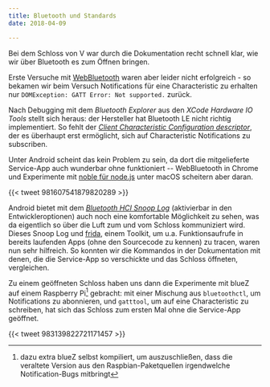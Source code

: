 ```yaml
---
title: Bluetooth und Standards
date: 2018-04-09

---
```


Bei dem Schloss von V war durch die Dokumentation recht schnell klar, wie wir über Bluetooth es zum Öffnen bringen.

Erste Versuche mit [WebBluetooth](https://developers.google.com/web/updates/2015/07/interact-with-ble-devices-on-the-web) waren aber leider nicht erfolgreich - so bekamen wir beim Versuch Notifications für eine Characteristic zu erhalten nur `DOMException: GATT Error: Not supported.` zurück.

Nach Debugging mit dem *Bluetooth Explorer* aus den *XCode Hardware IO Tools* stellt sich heraus: der Hersteller hat Bluetooth LE nicht richtig implementiert. So fehlt der [*Client Characteristic Configuration descriptor*](https://www.bluetooth.com/specifications/gatt/viewer?attributeXmlFile=org.bluetooth.descriptor.gatt.client_characteristic_configuration.xml), der es überhaupt erst ermöglicht, sich auf Characteristic Notifications zu subscriben.

Unter Android scheint das kein Problem zu sein, da dort die mitgelieferte Service-App auch wunderbar ohne funktioniert -- WebBluetooth in Chrome und Experimente mit [noble für node.js](https://github.com/noble/noble) unter macOS scheitern aber daran.

{{< tweet 981607541879820289 >}}

Android bietet mit dem [*Bluetooth HCI Snoop Log*](https://stackoverflow.com/questions/23877761/sniffing-logging-your-own-android-bluetooth-traffic) (aktivierbar in den Entwickleroptionen) auch noch eine komfortable Möglichkeit zu sehen, was da eigentlich so über die Luft zum und vom Schloss kommuniziert wird. Dieses Snoop Log und [frida](https://www.frida.re), einem Toolkit, um u.a. Funktionsaufrufe in bereits laufenden Apps (ohne den Sourcecode zu kennen) zu tracen, waren nun sehr hilfreich. So konnten wir die Kommandos in der Dokumentation mit denen, die die Service-App so verschickte und das Schloss öffneten, vergleichen.

Zu einem geöffneten Schloss haben uns dann die Experimente mit blueZ auf einem Raspberry Pi[^1] gebracht: mit einer Mischung aus `bluetoothctl`, um Notifications zu abonnieren, und `gatttool`, um auf eine Characteristic zu schreiben, hat sich das Schloss zum ersten Mal ohne die Service-App geöffnet.

{{< tweet 983139822721171457 >}}

[^1]: dazu extra blueZ selbst kompiliert, um auszuschließen, dass die veraltete Version aus den Raspbian-Paketquellen irgendwelche Notification-Bugs mitbringt